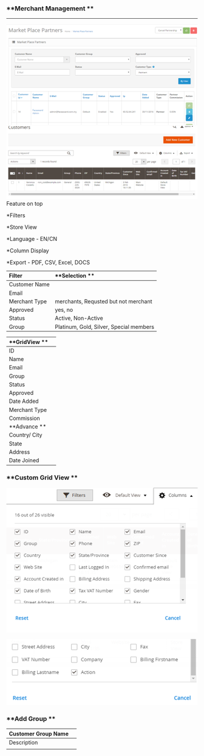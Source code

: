 ### **Merchant Management **

---

![](/assets/MerchantManagement.png)![](/assets/CustomerManagement2.png)Feature on top

\*Filters

\*Store View

\*Language -  EN/CN

\*Column Display

\*Export - PDF, CSV, Excel, DOCS 

| **Filter** | **Selection ** |
| :--- | :--- |
| Customer Name |  |
| Email |  |
| Merchant Type | merchants, Requsted but not merchant |
| Approved | yes, no |
| Status | Active, Non-Active |
| Group | Platinum, Gold, Silver, Special members |

| **GridView ** |  |
| :--- | :--- |
| ID |  |
| Name |  |
| Email |  |
| Group |  |
| Status |  |
| Approved |  |
| Date Added |  |
| Merchant Type |  |
| Commission |  |
| **Advance ** |  |
| Country/ City |  |
| State |  |
| Address |  |
| Date Joined |  |

### **Custom Grid View **

![](/assets/Custom.png)

![](/assets/Custom2.png)

### **Add Group **

| Customer Group Name |  |
| :--- | :--- |
| Description  |  |
|  |  |



